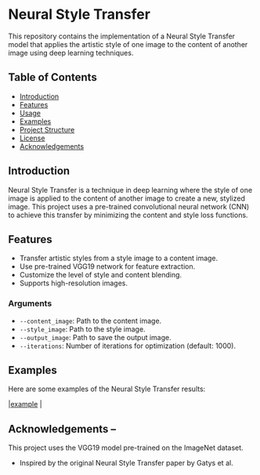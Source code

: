 # Neural Style Transfer

This repository contains the implementation of a Neural Style Transfer model that applies the artistic style of one image to the content of another image using deep learning techniques.

## Table of Contents
- [Introduction](#introduction)
- [Features](#features)
- [Usage](#usage)
- [Examples](#examples)
- [Project Structure](#project-structure)
- [License](#license)
- [Acknowledgements](#acknowledgements)

## Introduction
Neural Style Transfer is a technique in deep learning where the style of one image is applied to the content of another image to create a new, stylized image. This project uses a pre-trained convolutional neural network (CNN) to achieve this transfer by minimizing the content and style loss functions.

## Features
- Transfer artistic styles from a style image to a content image.
- Use pre-trained VGG19 network for feature extraction.
- Customize the level of style and content blending.
- Supports high-resolution images.


### Arguments
- `--content_image`: Path to the content image.
- `--style_image`: Path to the style image.
- `--output_image`: Path to save the output image.
- `--iterations`: Number of iterations for optimization (default: 1000).
## Examples
Here are some examples of the Neural Style Transfer results:

|[example](download(1).png) |

## Acknowledgements – 
This project uses the VGG19 model pre-trained on the ImageNet dataset. 
- Inspired by the original Neural Style Transfer paper by Gatys et al.
